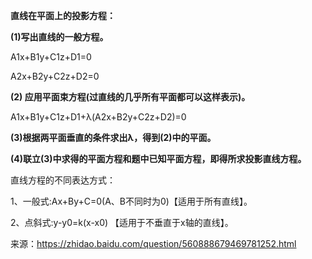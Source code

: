 **直线在平面上的投影方程：**

**(1)写出直线的一般方程。**

A1x+B1y+C1z+D1=0

A2x+B2y+C2z+D2=0

**(2) 应用平面束方程(过直线的几乎所有平面都可以这样表示)。**

A1x+B1y+C1z+D1+λ(A2x+B2y+C2z+D2)=0

**(3)根据两平面垂直的条件求出λ，得到(2)中的平面。**

**(4)联立(3)中求得的平面方程和题中已知平面方程，即得所求投影直线方程。**



直线方程的不同表达方式：

1、一般式:Ax+By+C=0(A、B不同时为0)【适用于所有直线】。

2、点斜式:y-y0=k(x-x0) 【适用于不垂直于x轴的直线】。

来源：https://zhidao.baidu.com/question/560888679469781252.html

